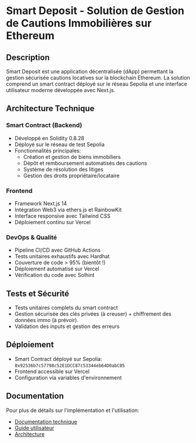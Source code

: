 # Smart Deposit - Solution de Gestion de Cautions Immobilières sur Ethereum

## Description
Smart Deposit est une application décentralisée (dApp) permettant la gestion sécurisée cautions locatives sur la blockchain Ethereum. La solution comprend un smart contract déployé sur le réseau Sepolia et une interface utilisateur moderne développée avec Next.js.

## Architecture Technique

### Smart Contract (Backend)
- Développé en Solidity 0.8.28
- Déployé sur le réseau de test Sepolia
- Fonctionnalités principales:
  - Création et gestion de biens immobiliers
  - Dépôt et remboursement automatisés des cautions
  - Système de résolution des litiges
  - Gestion des droits propriétaire/locataire

### Frontend
- Framework Next.js 14
- Intégration Web3 via ethers.js et RainbowKit
- Interface responsive avec Tailwind CSS
- Déploiement continu sur Vercel

### DevOps & Qualité
- Pipeline CI/CD avec GitHub Actions
- Tests unitaires exhaustifs avec Hardhat
- Couverture de code > 95%  (bientôt !)
- Déploiement automatisé sur Vercel
- Vérification du code avec Solhint

## Tests et Sécurité
- Tests unitaires complets du smart contract
- Gestion sécurisée des clés privées (à creuser) + chiffrement des données immo (à prévoir).
- Validation des inputs et gestion des erreurs

## Déploiement
- Smart Contract déployé sur Sepolia: `0x92536b7c57798c52E1DCC87c53344eb64D0abC05`
- Frontend accessible sur Vercel
- Configuration via variables d'environnement

## Documentation
Pour plus de détails sur l'implémentation et l'utilisation:
- [Documentation technique](./docs/technical.md)
- [Guide utilisateur](./docs/user-guide.md)
- [Architecture](./docs/architecture.md)